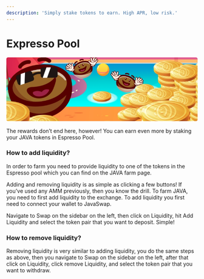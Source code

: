 ```yaml
---
description: 'Simply stake tokens to earn. High APR, low risk.'
---
```


# Expresso Pool

![](../.gitbook/assets/rectangulo-30.jpg)

The rewards don’t end here, however! You can earn even more by staking your JAVA tokens in Espresso Pool.

### How to add liquidity?

In order to farm you need to provide liquidity to one of the tokens in the Espresso pool which you can find on the JAVA farm page.

Adding and removing liquidity is as simple as clicking a few buttons! If you’ve used any AMM previously, then you know the drill. To farm JAVA, you need to first add liquidity to the exchange. To add liquidity you first need to connect your wallet to JavaSwap.

Navigate to Swap on the sidebar on the left, then click on Liquidity, hit Add Liquidity and select the token pair that you want to deposit. Simple!

### How to remove liquidity?

Removing liquidity is very similar to adding liquidity, you do the same steps as above, then you navigate to Swap on the sidebar on the left, after that click on Liquidity, click remove Liquidity, and select the token pair that you want to withdraw.

